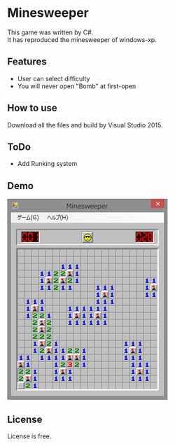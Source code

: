 # Minesweeper
This game was written by C#.  
It has reproduced the minesweeper of windows-xp.

## Features
+ User can select difficulty
+ You will never open "Bomb" at first-open 

## How to use
Download all the files and build  by Visual Studio 2015.

## ToDo
+ Add Runking system

## Demo
![SampleImage](https://github.com/NotFounds/Minesweeper/blob/master/Minesweeper/sample/image.png)

## License
License is free.

